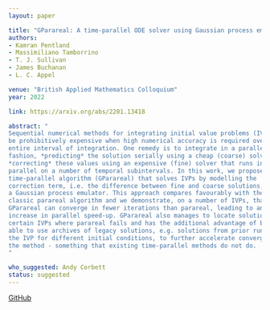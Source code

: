 ```yaml
---
layout: paper

title: "GParareal: A time-parallel ODE solver using Gaussian process emulation"
authors:
- Kamran Pentland
- Massimiliano Tamborrino
- T. J. Sullivan
- James Buchanan
- L. C. Appel

venue: "British Applied Mathematics Colloquium"
year: 2022

link: https://arxiv.org/abs/2201.13418

abstract: "
Sequential numerical methods for integrating initial value problems (IVPs) can
be prohibitively expensive when high numerical accuracy is required over the
entire interval of integration. One remedy is to integrate in a parallel
fashion, *predicting* the solution serially using a cheap (coarse) solver and
*correcting* these values using an expensive (fine) solver that runs in
parallel on a number of temporal subintervals. In this work, we propose a
time-parallel algorithm (GParareal) that solves IVPs by modelling the
correction term, i.e. the difference between fine and coarse solutions, using
a Gaussian process emulator. This approach compares favourably with the
classic parareal algorithm and we demonstrate, on a number of IVPs, that
GParareal can converge in fewer iterations than parareal, leading to an
increase in parallel speed-up. GParareal also manages to locate solutions to
certain IVPs where parareal fails and has the additional advantage of being
able to use archives of legacy solutions, e.g. solutions from prior runs of
the IVP for different initial conditions, to further accelerate convergence of
the method - something that existing time-parallel methods do not do.
"

who_suggested: Andy Corbett
status: suggested
---
```

[GitHub](https://github.com/kpentland/GParareal)
